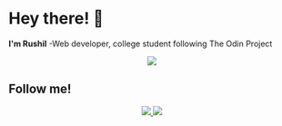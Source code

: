# Hey there! 👋 <br> 
<strong>I'm Rushil</strong> -Web developer, college student following The Odin Project
<p align="center">
  <a href="https://skillicons.dev">
    <img src="https://skillicons.dev/icons?i=html,css,js,c,java,git,linux,vscode,codepen" />
  </a>
</p>

  ## Follow me!
  <p align="center">
  <a href="https://discordapp.com/users/527347686408716289">
    <img src="https://skillicons.dev/icons?i=discord" />
  </a>
  <a href="https://linkedin.com/in/rushiljalal">
    <img src="https://skillicons.dev/icons?i=linkedin" />
  </a>
</p>
<!---
RushilJalal/RushilJalal is a ✨ special ✨ repository because its `README.md` (this file) appears on your GitHub profile.
You can click the Preview link to take a look at your changes.
--->
